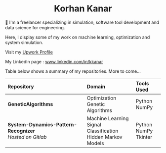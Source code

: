 <h1 align="center">Korhan Kanar</h1>

🔬 I'm a freelancer specializing in simulation, software tool development and data science for engineering. 

Here, I display some of my work on machine learning, optimization and system simulation. 

Visit my <a href="https://www.upwork.com/freelancers/~016060a6d03ecb5f06" target="_blank">Upwork Profile</a>

My LinkedIn page : <a href="https://www.linkedin.com/in/kkanar" target="_blank">www.linkedin.com/in/kkanar</a>

Table below shows a summary of my repositories. More to come...

| Repository    | Domain | Tools Used |
| :-------- | :------- | :------- |
|  **GeneticAlgorithms** | Optimization<br>Genetic Algorithms| Python<br>NumPy    |
|  **System-Dynamics-Pattern-Recognizer**<br>*Hosted on Gitlab* | Machine Learning<br>Signal Classification<br>Hidden Markov Models  | Python<br>NumPy<br>Tkinter    |

